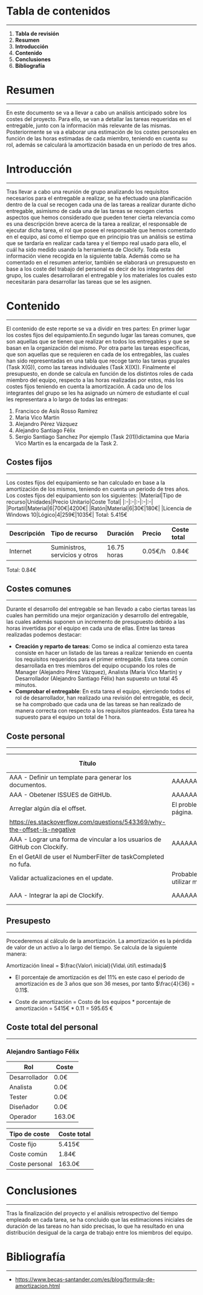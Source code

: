 # Tabla de contenidos
---
1. **Tabla de revisión**
2. **Resumen**
3. **Introducción**
4. **Contenido**
5. **Conclusiones**
6. **Bibliografía**

# Resumen
---
En este documento se va a llevar a cabo un análisis anticipado sobre los costes del proyecto.
Para ello, se van a detallar las tareas requeridas en el entregable, junto con la información más relevante de las mismas. Posteriormente se va a elaborar una estimación de los costes personales en función de las horas estimadas de cada miembro, teniendo en cuenta su rol, además se calculará la amortización basada en un período de tres años.

# Introducción
---
Tras llevar a cabo una reunión de grupo analizando los requisitos necesarios para el entregable a realizar, se ha efectuado una planificación dentro de la cual se recogen cada una de las tareas a realizar durante dicho entregable, asimismo de cada una de las tareas se recogen ciertos aspectos que hemos considerado que pueden tener cierta relevancia como es una descripción breve acerca de la tarea a realizar, el responsable de ejecutar dicha tarea, el rol que posee el responsable que hemos comentado en el equipo, así como el tiempo que en principio tras un análisis se estima que se tardaría en realizar cada tarea y el tiempo real usado para ello, el cuál ha sido medido usando la herramienta de Clockify. Toda esta información viene recogida en la siguiente tabla. Además como se ha comentado en el resumen anterior, también se elaborará un presupuesto en base a los coste del trabajo del personal es decir de los integrantes del grupo, los cuales desarrollaran el entregable y los materiales los cuales esto necesitarán para desarrollar las tareas que se les asignen.

# Contenido
---
El contenido de este reporte se va a dividir en tres partes: En primer lugar los costes fijos del equipamiento.En segundo lugar las tareas comunes, que son aquellas que se tienen que realizar en todos los entregables y que se basan en la organización del mismo. Por otra parte las tareas específicas, que son aquellas que se requieren en cada de los entregables, las cuales han sido representadas en una tabla que recoge tanto las tareas grupales (Task X(G)), como las tareas individuales (Task X(IX)). Finalmente el presupuesto, en donde se calcula en función de los distintos roles de cada miembro del equipo, respecto a las horas realizadas por estos, más los costes fijos teniendo en cuenta la amortización.
A cada uno de los integrantes del grupo se les ha asignado un número de estudiante el cual les representara a lo largo de todas las entregas:
1. Francisco de Asís Rosso Ramírez
2. Maria Vico Martin
3. Alejandro Pérez Vázquez
4. Alejandro Santiago Félix
5. Sergio Santiago Sanchez
Por ejemplo (Task 2(I1))dictamina que Maria Vico Martín es la encargada de la Task 2.

## Costes fijos
---
Los costes fijos del equipamiento se han calculado en base a la amortización de los mismos, teniendo en cuenta un periodo de tres años. Los costes fijos del equipamiento son los siguientes:
|Material|Tipo de recurso|Unidades|Precio Unitario|Coste Total|
|:-|:-|:-|:-|:-|
|Portatil|Material|6|700€|4200€|
|Ratón|Material|6|30€|180€|
|Licencia de Windows 10|Lógico|4|259€|1035€|
Total: 5.415€

|Descripción|Tipo de recurso|Duración|Precio|Coste total|
|:-|:-|:-|:-|:-|
|Internet|Suministros, servicios y otros|16.75 horas|0.05€/h|0.84€|
Total: 0.84€

## Costes comunes
---
Durante el desarrollo del entregable se han llevado a cabo ciertas tareas las cuales han permitido una mejor organización y desarrollo del entregable, las cuales además suponen un incremento de presupuesto debido a las horas invertidas por el equipo en cada una de ellas. Entre las tareas realizadas podemos destacar:
- **Creación y reparto de tareas**: Como se indica al comienzo esta tarea consiste en hacer un listado de las tareas a realizar teniendo en cuenta los requisitos requeridos para el primer entregable. Esta tarea común desarrollada en tres miembros del equipo ocupando los roles de Manager (Alejandro Pérez Vázquez), Analista (María Vico Martín) y Desarrollador (Alejandro Santiago Félix) han supuesto un total 45 minutos.
- **Comprobar el entregable**: En esta tarea el equipo, ejerciendo todos el rol de desarrollador, han realizado una revisión del entregable, es decir, se ha comprobado que cada una de las tareas se han realizado de manera correcta con respecto a los requisitos planteados. Esta tarea ha supuesto para el equipo un total de 1 hora.

## Coste personal
---
| Título                                                                    | Descripción                                                                                                        | Responsables             | Rol      | Tiempo planificado | Tiempo real | Coste  |
| ------------------------------------------------------------------------- | ------------------------------------------------------------------------------------------------------------------ | ------------------------ | -------- | ------------------ | ----------- | ------ |
| AAA - Definir un template para generar los documentos.                    | AAAAAAAAAAAAAAAAAAAAAAAA.                                                                                          |                          |          | x                  | 0.0         | 0.0€   |
| AAA - Obetener ISSUES de GitHUb.                                          | AAAAAAAAAAAAAAAAAAAAAAAA.                                                                                          |                          |          | x                  | 0.0         | 0.0€   |
| Arreglar algún día el offset.                                             | El problema está en la siguiente página.
https://es.stackoverflow.com/questions/543369/why-the-offset-is-negative |                          |          | x                  | 0.0         | 0.0€   |
| AAA - Lograr una forma de vincular a los usuarios de GitHub con Clockify. | AAAAAAAAAAAAAAAAAAAAAAAA.                                                                                          |                          |          | x                  | 0.0         | 0.0€   |
| En el GetAll de user el NumberFilter de taskCompleted no fufa.            |                                                                                                                    |                          |          | x                  | 0.0         | 0.0€   |
| Validar actualizaciones en el update.                                     | Probablemente la mejor solución es utilizar mi propia notación.                                                    |                          |          | x                  | 0.0         | 0.0€   |
| AAA - Integrar la api de Clockify.                                        | AAAAAAAAAAAAAAAAAAAAAAAA.                                                                                          | Alejandro Santiago Félix | OPERATOR | x                  | 8.15        | 163.0€ |

## Presupesto
---
Procederemos al cálculo de la amortización. La amortización es la pérdida de valor de un activo a lo largo del tiempo. Se calcula  de la siguiente manera:

Amortización lineal = $\frac{Valor\ inicial}{Vida\ útil\ estimada}$

- El porcentaje de amortización es del 11% en este caso el periodo de amortización es de 3 años que son 36 meses, por tanto $\frac{4}{36} = 0.11$.

- Coste de amortización = Costo de los equipos * porcentaje de amortización = 5415€ * 0.11 = 595.65 €

## Coste total del personal
---

### Alejandro Santiago Félix
| Rol           | Coste  |
| ------------- | ------ |
| Desarrollador | 0.0€   |
| Analista      | 0.0€   |
| Tester        | 0.0€   |
| Diseñador     | 0.0€   |
| Operador      | 163.0€ |

|Tipo de coste|Coste total|
|:-|:-|
|Coste fijo|5.415€|
|Coste común|1.84€|
|Coste personal|163.0€|

# Conclusiones
---
Tras la finalización del proyecto y el análisis retrospectivo del tiempo empleado en cada tarea, se ha concluido que las estimaciones iniciales de duración de las tareas no han sido precisas, lo que ha resultado en una distribución desigual de la carga de trabajo entre los miembros del equipo.

# Bibliografía
---
- https://www.becas-santander.com/es/blog/formula-de-amortizacion.html

